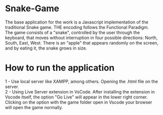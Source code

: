 # Snake-Game
The base application for the work is a Javascript implementation of the traditional Snake game. THE
encoding follows the Functional Paradigm.<br>
The game consists of a "snake", controlled by the user through the keyboard, that moves without
interruption in four possible directions: North, South, East, West. There is an "apple" that appears
randomly on the screen, and by eating it, the snake grows in size.

# How to run the application
1 - Use local server like XAMPP, among others. Opening the .html file on the server.<br>
2 - Using Live Server extension in VsCode. After installing the extension in Vscode itself, the option "Go Live" will appear in the lower right corner. Clicking on the option with the game folder open in Vscode your browser will open the game normally.
